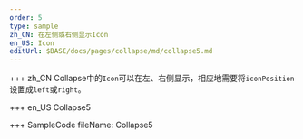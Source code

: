 ```yaml
--- 
order: 5
type: sample
zh_CN: 在左侧或右侧显示Icon
en_US: Icon
editUrl: $BASE/docs/pages/collapse/md/collapse5.md
---
```


+++ zh_CN
Collapse中的<Code>Icon</Code>可以在左、右侧显示，相应地需要将<Code>iconPosition</Code>设置成<Code>left</Code>或<Code>right</Code>。

+++ en_US
Collapse5

+++ SampleCode
fileName: Collapse5
